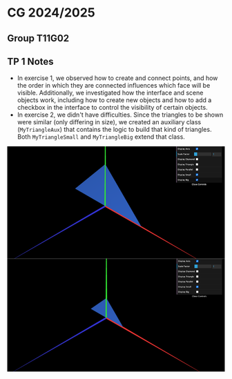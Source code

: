 # CG 2024/2025

## Group T11G02

## TP 1 Notes

- In exercise 1, we observed how to create and connect points, and how the order in which they are connected influences which face will be visible. Additionally, we investigated how the interface and scene objects work, including how to create new objects and how to add a checkbox in the interface to control the visibility of certain objects. 
- In exercise 2, we didn't have difficulties. Since the triangles to be shown were similar (only differing in size), we created an auxiliary class (`MyTriangleAux`) that contains the logic to build that kind of triangles. Both `MyTriangleSmall` and `MyTriangleBig` extend that class.

![Screenshot 1](screenshots/cg-t11g02-tp1-1.png)
